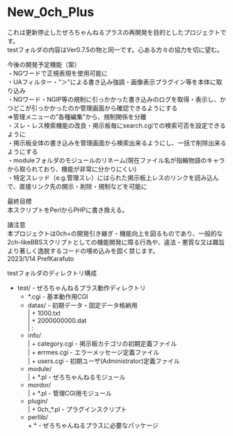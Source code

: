 # New_0ch_Plus
これは更新停止したぜろちゃんねるプラスの再開発を目的としたプロジェクトです。  
testフォルダの内容はVer0.7.5の物と同一です。心ある方々の協力を切に望む。  
  
今後の開発予定機能（案）  
・NGワードで正規表現を使用可能に  
・UAフィルター・"＞"による書き込み強調・画像表示プラグイン等を本体に取り込み  
・NGワード・NGIP等の規制に引っかかった書き込みのログを取得・表示し、かつどこが引っかかったのか管理画面から確認できるようにする  
  ⇒管理メニューの”各種編集”から、規制関係を分離  
・スレ・レス検索機能の改良・掲示板毎にsearch.cgiでの検索可否を設定できるように  
・掲示板全体の書き込みを管理画面から検索出来るようにし、一括で削除出来るようにする  
・moduleフォルダのモジュールのリネーム(現在ファイル名が指輪物語のキャラから取られており、機能が非常に分かりにくい)  
・特定スレッド（e.g.管理スレ）にはられた掲示板上レスのリンクを読み込んで、直接リンク先の開示・削除・規制などを可能に
  
最終目標  
本スクリプトをPerlからPHPに書き換える。
  
諸注意  
本プロジェクトは0ch+の開発引き継ぎ・機能向上を図るものであり、一般的な2ch-likeBBSスクリプトとしての機能開発に障る行為や、違法・悪質な又は趣旨より著しく逸脱するコードの埋め込みを固く禁じます。  
2023/1/14 PrefKarafuto  
   
   
testフォルダのディレクトリ構成  
 + test/                      - ぜろちゃんねるプラス動作ディレクトリ  
    + *.cgi                   - 基本動作用CGI  
    + datas/                  - 初期データ・固定データ格納用  
    |  + 1000.txt  
    |  + 2000000000.dat  
    |  :  
    + info/  
    |  + category.cgi         - 掲示板カテゴリの初期定義ファイル  
    |  + errmes.cgi           - エラーメッセージ定義ファイル  
    |  + users.cgi            - 初期ユーザ(Administrator)定義ファイル  
    + module/  
    |  + *.pl                 - ぜろちゃんねるモジュール  
    + mordor/  
    |  + *.pl                 - 管理CGI用モジュール  
    + plugin/  
    |  + 0ch_*.pl             - プラグインスクリプト  
    + perllib/  
       \+ \*                    - ぜろちゃんねるプラスに必要なパッケージ  
         
